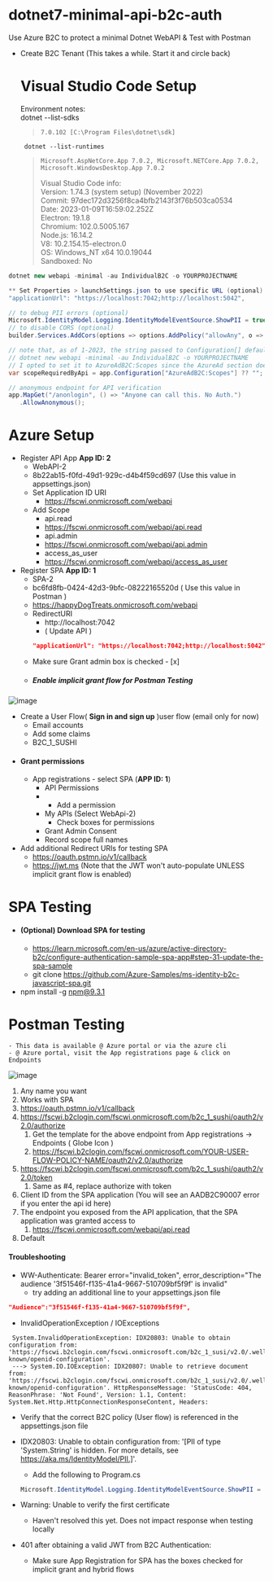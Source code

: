 # dotnet7-minimal-api-b2c-auth
Use Azure B2C to protect a minimal Dotnet WebAPI &amp; Test with Postman

- Create B2C Tenant  (This takes a while. Start it and circle back)
  
  # Visual Studio Code Setup
  Environment notes:  
  dotnet --list-sdks  
  > 	7.0.102 [C:\Program Files\dotnet\sdk]  
	   dotnet --list-runtimes  
	> 	  Microsoft.AspNetCore.App 7.0.2, Microsoft.NETCore.App 7.0.2, Microsoft.WindowsDesktop.App 7.0.2  
	>   Visual Studio Code info:   
	> 	Version: 1.74.3 (system setup) (November 2022)  
	>		Commit: 97dec172d3256f8ca4bfb2143f3f76b503ca0534  
	>		Date: 2023-01-09T16:59:02.252Z  
	>		Electron: 19.1.8  
	>		Chromium: 102.0.5005.167  
	>		Node.js: 16.14.2  
	>		V8: 10.2.154.15-electron.0  
	>		OS: Windows_NT x64 10.0.19044  
	>		Sandboxed: No  

```csharp
dotnet new webapi -minimal -au IndividualB2C -o YOURPROJECTNAME

** Set Properties > launchSettings.json to use specific URL (optional)
"applicationUrl": "https://localhost:7042;http://localhost:5042",

// to debug PII errors (optional)
Microsoft.IdentityModel.Logging.IdentityModelEventSource.ShowPII = true; // debugging
// to disable CORS (optional)
builder.Services.AddCors(options => options.AddPolicy("allowAny", o => o.AllowAnyOrigin()));

// note that, as of 1-2023, the string passed to Configuration[] defaults to AzureAd:Scopes when using 
// dotnet new webapi -minimal -au IndividualB2C -o YOURPROJECTNAME
// I opted to set it to AzureAdB2C:Scopes since the AzureAd section does not exist in appsettings.json.
var scopeRequiredByApi = app.Configuration["AzureAdB2C:Scopes"] ?? "";

// anonymous endpoint for API verification
app.MapGet("/anonlogin", () => "Anyone can call this. No Auth.")
   .AllowAnonymous();
```


# Azure Setup
- Register API App  **App ID: 2**
	- WebAPI-2
	- 8b22ab15-f0fd-49d1-929c-d4b4f59cd697 (Use this value in appsettings.json)
	- Set Application ID URI
		- https://fscwi.onmicrosoft.com/webapi
	- Add Scope
		- api.read
		- https://fscwi.onmicrosoft.com/webapi/api.read
		- api.admin
		- https://fscwi.onmicrosoft.com/webapi/api.admin
		- access_as_user
		- https://fscwi.onmicrosoft.com/webapi/access_as_user  
- Register SPA  **App ID: 1**
	- SPA-2
	- bc6fd8fb-0424-42d3-9bfc-08222165520d  ( Use this value in Postman )
	- https://happyDogTreats.onmicrosoft.com/webapi
	- RedirectURI
		- http://localhost:7042
		- ( Update API )
		```json
		"applicationUrl": "https://localhost:7042;http://localhost:5042"
		```
	- Make sure Grant admin box is checked - [x]
	- ##### Enable implicit grant flow for Postman Testing
![image](https://user-images.githubusercontent.com/1066200/213930941-47604abc-d89f-46f3-86fc-3a54894d176b.png)

- Create a User Flow( **Sign in and sign up** )user flow (email only for now)
	- Email accounts
	- Add some claims
	- B2C_1_SUSHI
- #### Grant permissions
	- App registrations - select SPA (**APP ID: 1**)
		- API Permissions
		- + Add a permission
		- My APIs (Select WebApi-2)
			- Check boxes for permissions
		- Grant Admin Consent
		- Record scope full names
- Add additional Redirect URIs for testing SPA
	- https://oauth.pstmn.io/v1/callback
	- https://jwt.ms (Note that the JWT won't auto-populate UNLESS implicit grant flow is enabled)
	  
	  

# SPA Testing
- #### (Optional) Download SPA for testing
	- https://learn.microsoft.com/en-us/azure/active-directory-b2c/configure-authentication-sample-spa-app#step-31-update-the-spa-sample
	- git clone https://github.com/Azure-Samples/ms-identity-b2c-javascript-spa.git
- npm install -g npm@9.3.1

# Postman Testing
	- This data is available @ Azure portal or via the azure cli
	- @ Azure portal, visit the App registrations page & click on Endpoints  
	  
![image](https://user-images.githubusercontent.com/1066200/213931449-0aa80ced-c8f3-4eaf-82aa-53fdcbd73775.png) 
1. Any name you want  
2. Works with SPA   
3. https://oauth.pstmn.io/v1/callback  
4. https://fscwi.b2clogin.com/fscwi.onmicrosoft.com/b2c_1_sushi/oauth2/v2.0/authorize  
	1. Get the template for the above endpoint from App registrations -> Endpoints ( Globe Icon )  
	2. https://fscwi.b2clogin.com/fscwi.onmicrosoft.com/YOUR-USER-FLOW-POLICY-NAME/oauth2/v2.0/authorize  
5. https://fscwi.b2clogin.com/fscwi.onmicrosoft.com/b2c_1_sushi/oauth2/v2.0/token   
	1. Same as #4, replace authorize with token  
6. Client ID from the SPA application (You will see an AADB2C90007 error if you enter the api id here)  
7. The endpoint you exposed from the API application, that the SPA application was granted access to  
	1. https://fscwi.onmicrosoft.com/webapi/api.read  
8. Default 
	
#### Troubleshooting
- WW-Authenticate: Bearer error="invalid_token", error_description="The audience '3f51546f-f135-41a4-9667-510709bf5f9f' is invalid"
	- try adding an additional line to your appsettings.json file
```json
"Audience":"3f51546f-f135-41a4-9667-510709bf5f9f",
```  

- InvalidOperationException / IOExceptions  

```
 System.InvalidOperationException: IDX20803: Unable to obtain configuration from: 'https://fscwi.b2clogin.com/fscwi.onmicrosoft.com/b2c_1_susi/v2.0/.well-known/openid-configuration'.
 ---> System.IO.IOException: IDX20807: Unable to retrieve document from: 'https://fscwi.b2clogin.com/fscwi.onmicrosoft.com/b2c_1_susi/v2.0/.well-known/openid-configuration'. HttpResponseMessage: 'StatusCode: 404, ReasonPhrase: 'Not Found', Version: 1.1, Content: System.Net.Http.HttpConnectionResponseContent, Headers:
```  
  - Verify that the correct B2C policy (User flow) is referenced in the appsettings.json file
  
  
- IDX20803: Unable to obtain configuration from: '[PII of type 'System.String' is hidden. For more details, see https://aka.ms/IdentityModel/PII.]'.
  - Add the following to Program.cs
  ```csharp
  Microsoft.IdentityModel.Logging.IdentityModelEventSource.ShowPII = true; // reveal PII in error log
	```  
	
- Warning: Unable to verify the first certificate
  - Haven't resolved this yet. Does not impact response when testing locally

- 401 after obtaining a valid JWT from B2C Authentication:
  - Make sure App Registration for SPA has the boxes checked for implicit grant and hybrid flows
